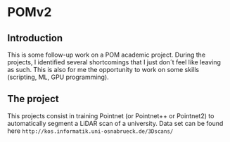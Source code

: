 # POMv2

## Introduction

This is some follow-up work on a POM academic project. During the projects, I identified several shortcomings that I just don´t feel like leaving as such.
This is also for me the opportunity to work on some skills (scripting, ML, GPU programming).

## The project

This projects consist in training Pointnet (or Pointnet++ or Pointnet2) to automatically segment a LiDAR scan of a university.
Data set can be found here `http://kos.informatik.uni-osnabrueck.de/3Dscans/`
